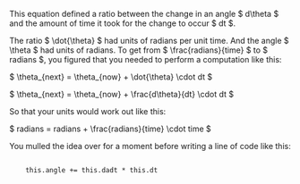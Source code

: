 <p class="main-text small-text">
    This equation defined a ratio between the change in an angle $ d\theta $ and the amount of time it took for the change to occur $ dt $.
</p>
<p class="main-text small-text">
    The ratio $ \dot{\theta} $ had units of radians per unit time. And the angle $ \theta $ had units of radians. To get from $ \frac{radians}{time} $ to $ radians $, you figured that you needed to perform a computation like this:
</p>
<p class="main-text small-text">
    $ \theta_{next} = \theta_{now} + \dot{\theta} \cdot dt $
</p>
<p class="main-text small-text">
    $ \theta_{next} = \theta_{now} + \frac{d\theta}{dt} \cdot dt $
</p>
<p class="main-text small-text">
    So that your units would work out like this:
</p>
<p class="main-text small-text">
    $ radians = radians + \frac{radians}{time} \cdot time $
</p>
<p class="main-text small-text">
    You mulled the idea over for a moment before writing a line of code like this:
</p>
<pre><code data-trim class="language-javascript">
    this.angle += this.dadt * this.dt
</code></pre>